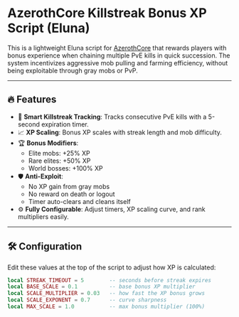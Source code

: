# AzerothCore Killstreak Bonus XP Script (Eluna)

This is a lightweight Eluna script for [AzerothCore](https://www.azerothcore.org/) that rewards players with bonus experience when chaining multiple PvE kills in quick succession. The system incentivizes aggressive mob pulling and farming efficiency, without being exploitable through gray mobs or PvP.

---

## 🔥 Features

- 🧠 **Smart Killstreak Tracking**: Tracks consecutive PvE kills with a 5-second expiration timer.
- 📈 **XP Scaling**: Bonus XP scales with streak length and mob difficulty.
- 🏆 **Bonus Modifiers**:
  - Elite mobs: +25% XP
  - Rare elites: +50% XP
  - World bosses: +100% XP
- 🛡️ **Anti-Exploit**:
  - No XP gain from gray mobs
  - No reward on death or logout
  - Timer auto-clears and cleans itself
- ⚙️ **Fully Configurable**: Adjust timers, XP scaling curve, and rank multipliers easily.

---

## 🛠 Configuration

Edit these values at the top of the script to adjust how XP is calculated:

```lua
local STREAK_TIMEOUT = 5        -- seconds before streak expires
local BASE_SCALE = 0.1          -- base bonus XP multiplier
local SCALE_MULTIPLIER = 0.03   -- how fast the XP bonus grows
local SCALE_EXPONENT = 0.7      -- curve sharpness
local MAX_SCALE = 1.0           -- max bonus multiplier (100%)
